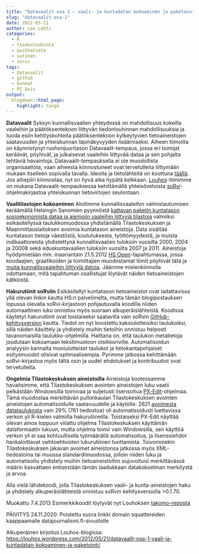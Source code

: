 ```yaml
---
title: "Datavaalit osa 1 – vaali- ja kuntadatan kokoaminen ja paketointi"
slug: "datavaalit-osa-1"
date: 2012-05-21
author: Leo Lahti
categories:
  - R
  - tiedonlouhinta
  - paikkatieto
  - uutinen
  - sorvi
tags:
  - Datavaalit
  - github
  - kunnat
  - PC Axis
output:
  blogdown::html_page:
    highlight: tango
---
```


**Datavaalit** Syksyn kunnallisvaalien yhteydessä on mahdollisuus kokeilla vaaleihin ja päätöksentekoon liittyvän tiedonlouhinnan mahdollisuuksia ja tuoda esiin kehityskohteita päätöksentekoon kytkeytyvien tietoaineistojen saatavuuden ja yhteiskunnan läpinäkyvyyden lisäämiseksi. Aiheen tiimoilta on käynnistynyt ruohonjuuritason Datavaalit-tempaus, jossa eri toimijat keräävät, pöyhivät, ja julkaisevat vaaleihin liittyvää dataa ja sen pohjalta tehtäviä havaintoja. Datavaalit-tempauksella ei ole muodollista organisaatiota, vaan aiheesta kiinnostuneet ovat tervetulleita liittymään mukaan itselleen sopivalla tavalla. Ideoita ja tietolähteitä on koottuna [täällä](http://www.slideshare.net/apoikola/20120521-datavaalit). Jos aihepiiri kiinnostaa, nyt on hyvä aika hypätä kelkkaan. [Louhos](http://louhos.github.com/)-tiimimme on mukana Datavaalit-tempauksessa kehittämällä yhteisövetoista [soRvi](http://louhos.github.com/sorvi/)-ohjelmakirjastoa yhteiskunnan tietovirtojen seulontaan.

**Vaalitilastojen kokoaminen** Aloitimme kunnallisvaaleihin valmistautumisen keräämällä Helsingin Sanomien pyynnöstä [kattavan paketin kuntatason sosioekonomista dataa ja aiempiin vaaleihin liittyviä tilastoja](http://blogit.hs.fi/hsnext/iso-paketti-kuntadataa-ja-vaalidataa-hs-openiin) valmiiksi esikäsitellyssä taulukkomuodossa yhdistämällä Tilastokeskuksen ja Maanmittauslaitoksen avoimia kuntatason aineistoja. Data sisältää kuntatason tietoja väestöstä, koulutuksesta, työttömyydestä, ja muista indikaattoreista yhdistettynä kunnallisvaalien tuloksiin vuosilta 2000, 2004 ja 20008 sekä eduskuntavaalien tuloksiin vuosilta 2007 ja 2011. Aineistoja hyödynnetään mm. maanantain 21.5.2012 [HS Open](http://blogit.hs.fi/hsnext/ilmoittaudu-hs-open-5een-datavaalit-2012)-tapahtumassa, jossa koodaajien, graafikoiden ja toimittajien muodostamat tiimit pöyhivät tätä ja [muita kunnallisvaaleihin liittyviä datoja](http://blogit.hs.fi/hsnext/yhteenveto-hs-openiin-julkaistuista-datoista). Jäämme mielenkiinnolla odottamaan, mitä tapahtuman osallistujat löytävät näiden tietoaineistojen kätköistä.

**Hakurutiinit soRviin** Esikäsitellyt kuntatason tietoaineistot ovat ladattavissa yllä olevan linkin kautta HS:n palvelimelta, mutta tämän blogipostauksen lopussa olevalla soRvi-kirjastoon pohjautuvalla koodilla niiden automaattinen luku onnistuu myös suoraan alkuperäislähteistä. Koodissa käytetyt hakurutiinit ovat toistaiseksi saatavilla vain soRvin [GitHub-kehitysversion](http://louhos.github.com/sorvi/asennus.html) kautta. Tiedot on nyt koostettu kaksiulotteisiksi taulukoiksi, sillä näiden käsittely ja yhdistely muihin tietoihin onnistuu helposti tavanomaisilla taulukko-ohjelmilla. Haittana on, että taulukon metatietoja joudutaan kokoamaan tekstimuotoon otsikkoriville. Automatisoidun analyysin kannalta moniulotteiset taulukot ja tietokantapohjaiset esitysmuodot olisivat optimaalisempia. Pyrimme jatkossa kehittämään soRvi-kirjastoa myös tältä osin ja uudet ehdotukset ja kontribuutiot ovat tervetulleita.

**Ongelmia Tilastokeskuksen aineistoilla** Aineistoja kootessamme havaitsimme, että Tilastokeskuksen avointen aineistojen luku vaatii pelkästään Windowsilla toimivaa ja suljetusti lisensoitua [PX-Edit](http://tilastokeskus.fi/tup/pcaxis/lataus_tyokalut_en.html)-ohjelmaa. Tämä muodostaa merkittävän pullonkaulan Tilastokeskuksen avointen aineistojen automatisoidulle saatavuudelle ja käytölle: 2621 [avoimesta datataulukosta](http://pxweb2.stat.fi/database/StatFin/databasetree_fi.asp) vain 29% (761 tiedostoa) oli automatisoidusti luettavissa verkon yli R-kielen valmiilla hakurutiineilla. Toistaiseksi PX-Edit näyttää olevan ainoa loppuun viilattu ohjelma Tilastokeskuksen käyttämän dataformaatin lukuun, mutta ohjelma toimii vain Windowsilla, sen käyttöä verkon yli ei saa kohtuullisella työmäärällä automatisoitua, ja lisenssiehdot hankaloittavat vaihtoehtoisten lukurutiinien tuottamista. Toivommekin Tilastokeskuksen jakavan avoimet aineistonsa jatkossa myös XML-tiedostoina tai muussa standardimuodossa, jolloin niiden luku ja automatisoitu yhdistely muihin tietoaineistoihin sujuvoituisi merkittävässä määrin kasvattaen entisestään tämän laadukkaan datakokoelman merkitystä ja arvoa.

Alla vielä lähdekoodi, jolla Tilastokeskuksen vaali- ja kunta-aineistojen haku ja yhdistely alkuperäislähteistä onnistuu soRvin kehitysversiolla >0.1.70.

Muokattu 7.4.2013 Esimerkkikoodit löytyvät nyt Louhoksen [takomo-reposta](https://github.com/louhos/takomo/blob/master/examples/20120521-Kuntadata.R)

PÄIVITYS 24.11.2020: Poistettu suora linkki domain squattereiden kaappaamalle datajournalismi.fi-sivustolle

Alkuperäinen kirjoitus Louhos-blogissa: https://louhos.wordpress.com/2012/05/21/datavaalit-osa-1-vaali-ja-kuntadatan-kokoaminen-ja-paketointi/
